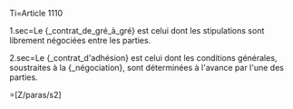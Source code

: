 Ti=Article 1110

1.sec=Le {_contrat_de_gré_à_gré} est celui dont les stipulations sont librement négociées entre les parties.

2.sec=Le {_contrat_d'adhésion} est celui dont les conditions générales, soustraites à la {_négociation}, sont déterminées à l'avance par l'une des parties.

=[Z/paras/s2]